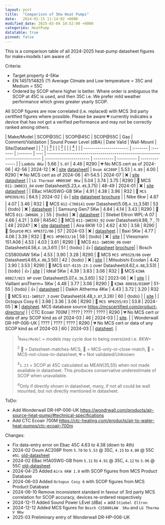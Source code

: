 ```yaml
---
layout: post
title:  "Comparison of 5Kw Heat Pumps"
date:   2024-02-15 11:14:02 +0000
modified_date: 2025-03-04 10:52:00 +0000
categories: HeatPump
datatable: true
pinned: false
---
```


This is a comparison table of all 2024-2025 heat-pump datasheet figures for make+models I am aware of.

Criteria:
- Target property 4-5Kw
- EN 14511/14825 (?) Average Climate and Low temperature = 35C and Medium = 55C
- Ordered by SCOP where higher is better. Where order is ambiguous the SCOP at 45C is used, and then 35C i.e. We prefer mild weather performance which gives greater yearly SCOP.

All SCOP figures are now correlated (i.e. replaced) with MCS 3rd party certified figures where possible. 
Please be aware :broken_heart: currently indicates a device that has not got a verified performance and may not be correctly ranked among others.

<div class="datatable-begin"></div>

| Make/Model              | SCOP@35C | SCOP@45C | SCOP@55C | Gas  | Comment/Validation                                                          | Sound Power Level (dBA) | Date Valid | Wall-Mount | Site/Datasheet |
| [<sup>1</sup>](#k_make) |    | [<sup>3</sup>](#k_45) |   |      | [<sup>2</sup>](#k_std)                                                      |                         |            | [<sup>4</sup>](#k_wall) |                |
| ----------------------: | :------- | :------- | :------- | ---: | --------------------------------------------------------------------------- | :---------------------- | ---------- | ---------- | -------------- |
| `Lambda 8Kw`            | 5.66     | `5.07`   | 4.48     | R290 | :broken_heart: No MCS cert as of 2024-06                                    | 42-56                   | 2024-12    | :x:        | [site](https://lambda-wp.at/luft-waermepumpen/) [datasheet](https://lambda-wp.at/wp-content/uploads/2024/12/20241203_Technisches-Datenblatt_.pdf)|
| `Ovum AC208P`           | 5.53     | `4.89`   | 4.00     | R290 | :broken_heart: No MCS cert as of 2024-06                                    | 41-54.5                 | 2024-07    | :x:        | [site](https://www.ovum.at/en/produkte/luft-die-koenigsklasse/) [datasheet](https://www.ovum.at/wp-content/uploads/2024/07/ACP_Datenblatt_alle_CI2024_web_240703.pdf) |
| `LG ThermaV HM093HF 9Kw` | 5.04    | 3.74     | 3.75     | R290 | :orange_book: MCS `011-1W0831_04` over Datasheet(5.23,`4.49`,3.75)          | 48-49                   | 2024-01    | :x:        | [site](https://www.lg.com/uk/business/heating/air-to-water-heat-pumps/thermav_r290/hm093hfx-ub60-phcs0-encxleu/) [datasheet](https://www.lg.com/uk/lgecs.downloadFile.ldwf?DOC_ID=20240521220550&ORIGINAL_NAME_b1_a1=Webinfo_HM093HFX+UB60_new.pdf&FILE_NAME=Webinfo_HM093HFX+UB60_new%5B20240521124251609%5D.pdf&TC=DwnCmd&GSRI_DOC=GSRI&SPEC_DOWNLOAD=Y) |
| EBac H1A05WG-GB 5Kw     | 4.91     | 4.38     | 3.96     | R32  | :gem: `MCS HP0369/01`                                                       | 64.5                    | 2024-02    | :+1:       | [site](https://www.ebac.com/air-source-heat-pump) [datasheet](https://files.ebac.com/production/default/EBA%E2%80%A2240014_HEATPUMP-DATASHEET_QR_LR_2024-02-10-072606_tqkz.pdf?dm=1707549967) [brochure](https://files.ebac.com/production/default/EBA%E2%80%A2240014_AIR-SOURCE-HEAT-PUMP-E-BROCHURE_HOT-WATER-CYLINDER_LR.pdf?dm=1707549642&_gl=1*13a0crf*_ga*ODYzOTEyOTE1LjE3MDIzODE4NDc.*_ga_6WDFCXQC67*MTcxMDg0OTQxMC4yNC4wLjE3MTA4NDk0MTIuNTguMC4w) |
| Nibe 6kw                | 4.87     | 4.07     | 3.46     | R32  | :orange_book: MCS `012-C700141` over Datasheet(5.08,`4.33`,3.58)            | 53                      | {todo}     | :x:        | [datasheet](https://assetstore.nibe.se/hcms/v2.3/entity/document/874828/storage/ODc0ODI4LzAvbWFzdGVy) |
| Samsung Gen7 5Kw        | 4.84     | 4.14     | 3.43     | R290 | :gem: MCS `011-1W0686_2`                                                    | 55                      | {todo}     | :x:        | [datasheet](https://midsummerwholesale.co.uk/pdfs/samsung-gen-7-r290-datasheet.pdf) |
| Stiebel Eltron WPL-A 07 | 4.66     | 4.21     | 3.69     | R454C | :orange_book: MCS `011-1W0393_02` over Datasheet(4.88, ? , ?)              | 48                      | 2024?      | :x:        | [site](https://www.stiebel-eltron.co.uk/en/products-solutions/renewables/heat_pump/air_water_heat_pumps/wpl-a-05-07-hk-premium/wpl-a-07-hk-230-premium.html) [datasheet](https://www.stiebel-eltron.co.uk/en/products-solutions/renewables/heat_pump/air_water_heat_pumps/wpl-a-05-07-hk-premium/wpl-a-07-hk-230-premium/technical-data.product.pdf) |
| Aira 6KW 1.0            | 4.62     | 4.10     | 3.58     | R290 | :green_book: Source `MCS HP0372/06`                                         | 57                      | 2024-03    | :x:        | [datasheet](https://cms-assets.prod.airahome.com/Installation_Manual_Aira_Outdoor_Unit_Rev1_1_UK_0dbf6a3a3c.pdf) |
| Baxi  5Kw               | 4.77     | 4.06     | 3.39     | R32  | :gem: `MCS HP0033/10`                                                       | 58                      | {todo}     | :x:        | [site](https://www.baxi.co.uk/new-build/products/air-source-heat-pumps/baxi-assure-hp50-ashp) |
| Viessmann 151.A06       | 4.53     | 4.03     | 3.61     | R290 | :green_book: MCS `011-1W0590_06` over Datasheet(4.58,`4.10`,3.61)           | 51                      | {todo}     | :+1:       | [datasheet](https://viessmanndirect.co.uk/files//7a81a248-e65a-4fcf-8735-e4a33fa33fe4/Energy%20Consumption%20Datasheet.pdf) [brochure](https://www.viessmann.co.uk/content/dam/public-brands/gb/products/heat-pump/vitocal-151-a/Vitocal%20150-A_151-A%20brochure.pdf/_jcr_content/renditions/original./Vitocal%20150-A_151-A%20brochure.pdf)|
| Bosch CS5800iAW 5Kw     | 4.53     | 3.90     | 3.28     | R290 | :orange_book: MCS `MCS HP0329/06` over Datasheet(4.65,`4.08`,3.50)          | 42                      | {todo}     | :x:        | [site](https://www.worcester-bosch.co.uk/products/heat-pumps/directory/compress-5800i-aw)  |
| Mitsubishi Ecodan       | 4.42     | 3.90     | 3.53     | R290 | :orange_book: MCS `037-0135-23-1` over Datasheet(4.62,`4.08`,3.53)          |                         | {todo}     | :+1:       | [site](https://library.mitsubishielectric.co.uk/pdf/book/EcodanR290Outdoor1#page-1) |
| Ideal 5Kw               | 4.39     | 3.83     | 3.06     | R32  | :orange_book: MCS `KIWA 00027/023 HP` over Datasheet(5.07,`4.36`,3.65)      | 52                      | 2023-06    | :x:        | [site](https://idealtouch.co.uk.idealboilers.com/products/logic-air-heat-pump-3) |
| Vaillant aroTherm+ 5Kw  | 4.48     | 3.77     | 3.06     | R290 | :gem: `KIWA 00016/018HP`                                                    | 51-55                   | {todo}     | :+1:       | [datasheet](https://professional.vaillant.co.uk/downloads/aproducts/renewables-1/arotherm-plus/arotherm-plus-spec-sheet-1892564.pdf) |
| Daikin Altherma 4Kw     | 4.43     | 3.72     | 3.20     | R32  | :green_book: MCS `011-1W0527_3` over Datasheet(4.48,`3.87`,3.26)            | 60                      | {todo}     |            | [site](https://www.daikin.co.uk/en_gb/products/product.table.html/EDLA04-08E3V3.html) |
| Octopus Cosy 6          | 3.98     | 3.36     | 3.06     | R290 | :green_book: `MCS HP0255/03`                                                | 53.8                    | 2024-05    | :x:        | [datsheet](https://26119526.fs1.hubspotusercontent-eu1.net/hubfs/26119526/Cosy%206-overview-vol%201.pdf). MCS database source https://mcscertified.com/product-directory/ |
| CTC Ecoair 700M         | ????     | ????     | ????     | R290 | :broken_heart: No MCS cert or data of any SCOP kind as of 2024-03           | 46                      | 2024-03    |            | [site](https://ctc-heating.com/products/air-to-water-heat-pumps/ctc-ecoair-700m). |
| Wonderwall DR-HP-006-UK | ????     | ????     | ????     | R290 | :broken_heart: No MCS cert or data of any SCOP kind as of 2024-03           | 60                      | 2024-03    |            | [datsheet](https://wondrwall.com/wp-content/uploads/2024/11/WW-Air-Source-Heat-Pump-Datasheet.pdf). |

><sup id="k_make">1</sup>`Make/Model` = models may cycle due to being oversized i.e. 8KW+
>
><sup id="k_std">2</sup> :gem: = Datasheet-matches-MCS, :green_book: = MCS-only-or-close-match, :orange_book: = MCS-not-close-to-datasheet, :broken_heart: = Not validated/Unknown
>
><sup id="k_45">3</sup>```1.23``` = SCOP at 45C calculated as MEAN(35,55) when not made available in datasheet.
>      This produces conservative underestimate of SCOP when unavailable.
>
><sup id="k_wall">4</sup>Only if directly shown in datasheet, many, if not all could be wall mounted, but not directly mentioned in datasheet.

<div class="datatable-end"></div>

ToDo:
- Add Wonderwall DR-HP-006-UK  https://wondrwall.com/products/air-source-heat-pump/#technical-specifications
- Add CTC Ecoair 700M https://ctc-heating.com/products/air-to-water-heat-pumps/ctc-ecoair-700m

Changes:
- Fix data-entry error on Ebac 45C 4.63 to 4.38 (down to 4th)
- 2024-02 Ovum AC208P from `5.78` to `5.53` @ 35C, `4.15` to `4.00` @ 55C etc. [old-datasheet](https://www.ovum.at/wp-content/uploads/2023/10/ACP_Datenblatt_alle_Web_230928.pdf)
- 2024-02 EBac H1A05WG-GB from `5.11` to `4.91` @ 35C, `4.12` to `3.96` @ 55C  [old-datasheet](https://ebac-serverless.files.svdcdn.com/production/default/EBA%E2%80%A2230341_AIR-SOURCE-HEAT-PUMP-E-BROCHURE_HOT-WATER-CYLINDER.pdf?dm=1695277753) 
- 2024-04-25 Added `Aira 6KW 1.0` with SCOP figures from MCS Product Database
- 2024-06-03 Added `Octopus Cosy 6` with SCOP figures from MCS Product Database
- 2024-06-10 Remove inconsistent standard in favour of 3rd party MCS correlation for SCOP accuracy, devices re-ordered respectively
- 2024-12-11 Added Sound Power LEvel (dBa) + add `Stiebel Eltron`
- 2024-12-12 Added MCS figures for `Bosch CS5800iAW  5Kw` and `LG Therma V 9Kw`
- 2025-03 Preliminary entry of Wonderwall DR-HP-006-UK